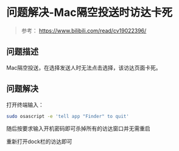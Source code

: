# 问题解决-Mac隔空投送时访达卡死
> 参考： https://www.bilibili.com/read/cv19022396/

## 问题描述
Mac隔空投送，在选择发送人时无法点击选择，该访达页面卡死。


## 问题解决
打开终端输入：
```sh
sudo osascript -e 'tell app "Finder" to quit'
```

随后按要求输入开机密码即可杀掉所有的访达窗口并无需重启   

重新打开dock栏的访达即可
